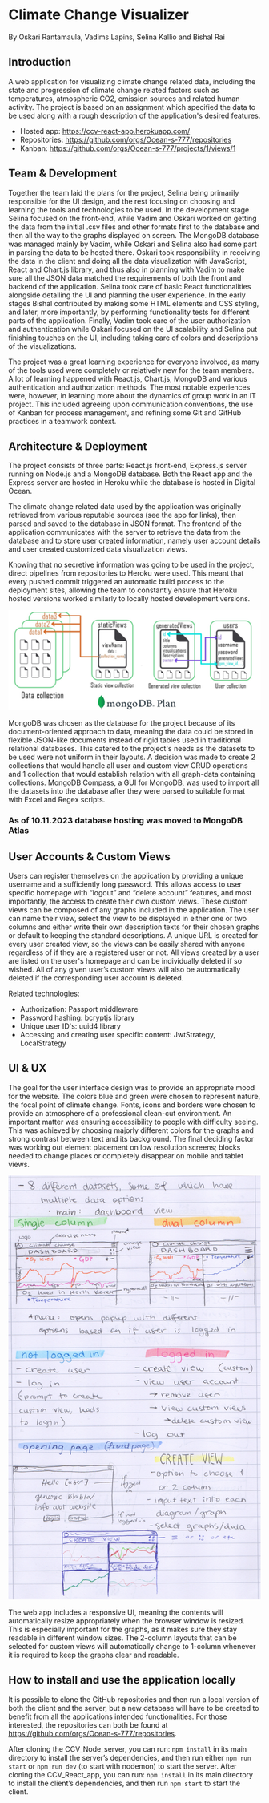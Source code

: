 # Climate Change Visualizer
By Oskari Rantamaula, Vadims Lapins, Selina Kallio and Bishal Rai

## Introduction
A web application for visualizing climate change related data, including the state and progression of climate change related factors such as temperatures, atmospheric CO2, emission sources and related human activity. The project is based on an assignment which specified the data to be used along with a rough description of the application's desired features.
- Hosted app: https://ccv-react-app.herokuapp.com/
- Repositories: https://github.com/orgs/Ocean-s-777/repositories
- Kanban: https://github.com/orgs/Ocean-s-777/projects/1/views/1

## Team & Development
Together the team laid the plans for the project, Selina being primarily responsible for the UI design, and the rest focusing on choosing and learning the tools and technologies to be used. In the development stage Selina focused on the front-end, while Vadim and Oskari worked on getting the data from the initial .csv files and other formats first to the database and then all the way to the graphs displayed on screen. The MongoDB database was managed mainly by Vadim, while Oskari and Selina also had some part in parsing the data to be hosted there. Oskari took responsibility in receiving the data in the client and doing all the data visualization with JavaScript, React and Chart.js library, and thus also in planning with Vadim to make sure all the JSON data matched the requirements of both the front and backend of the application. Selina took care of basic React functionalities alongside detailing the UI and planning the user experience. In the early stages Bishal contributed by making some HTML elements and CSS styling, and later, more importantly, by performing functionality tests for different parts of the application. Finally, Vadim took care of the user authorization and authentication while Oskari focused on the UI scalability and Selina put finishing touches on the UI, including taking care of colors and descriptions of the visualizations.

The project was a great learning experience for everyone involved, as many of the tools used were completely or relatively new for the team members. A lot of learning happened with React.js, Chart.js, MongoDB and various authentication and authorization methods. The most notable experiences were, however, in learning more about the dynamics of group work in an IT project. This included agreeing upon communication conventions, the use of Kanban for process management, and refining some Git and GitHub practices in a teamwork context.

## Architecture & Deployment
The project consists of three parts: React.js front-end, Express.js server running on Node.js and a MongoDB database. Both the React app and the Express server are hosted in Heroku while the database is hosted in Digital Ocean.

The climate change related data used by the application was originally retrieved from various reputable sources (see the app for links), then parsed and saved to the database in JSON format. The frontend of the application communicates with the server to retrieve the data from the database and to store user created information, namely user account details and user created customized data visualization views.

Knowing that no secretive information was going to be used in the project, direct pipelines from repositories to Heroku were used. This meant that every pushed commit triggered an automatic build process to the deployment sites, allowing the team to constantly ensure that Heroku hosted versions worked similarly to locally hosted development versions.

![MongoDB plan](./readme_images/MongoDB_relation.jpg)

MongoDB was chosen as the database for the project because of its document-oriented approach to data, meaning the data could be stored in flexible JSON-like documents instead of rigid tables used in traditional relational databases. This catered to the project's needs as the datasets to be used were not uniform in their layouts. A decision was made to create 2 collections that would handle all user and custom view CRUD operations and 1 collection that would establish relation with all graph-data containing collections. MongoDB Compass, a GUI for MongoDB, was used to import all the datasets into the database after they were parsed to suitable format with Excel and Regex scripts.

### As of 10.11.2023 database hosting was moved to MongoDB Atlas

## User Accounts & Custom Views
Users can register themselves on the application by providing a unique username and a sufficiently long password. This allows access to user specific homepage with “logout” and “delete account” features, and most importantly, the access to create their own custom views. These custom views can be composed of any graphs included in the application. The user can name their view, select the view to be displayed in either one or two columns and either write their own description texts for their chosen graphs or default to keeping the standard descriptions. A unique URL is created for every user created view, so the views can be easily shared with anyone regardless of if they are a registered user or not. All views created by a user are listed on the user's homepage and can be individually deleted if so wished. All of any given user’s custom views will also be automatically deleted if the corresponding user account is deleted.

Related technologies:
- Authorization: Passport middleware
- Password hashing: bcryptjs library
- Unique user ID's: uuid4 library
- Accessing and creating user specific content: JwtStrategy, LocalStrategy

## UI & UX
The goal for the user interface design was to provide an appropriate mood for the website. The colors blue and green were chosen to represent nature, the focal point of climate change. Fonts, icons and borders were chosen to provide an atmosphere of a professional clean-cut environment. An important matter was ensuring accessibility to people with difficulty seeing. This was achieved by choosing majorly different colors for the graphs and strong contrast between text and its background. The final deciding factor was working out element placement on low resolution screens; blocks needed to change places or completely disappear on mobile and tablet views.

![UI design](./readme_images/UI_design.jpg)

The web app includes a responsive UI, meaning the contents will automatically resize appropriately when the browser window is resized. This is especially important for the graphs, as it makes sure they stay readable in different window sizes. The 2-column layouts that can be selected for custom views will automatically change to 1-column whenever it is required to keep the graphs clear and readable.

## How to install and use the application locally
It is possible to clone the GitHub repositories and then run a local version of both the client and the server, but a new database will have to be created to benefit from all the applications intended functionalities. For those interested, the repositories can both be found at https://github.com/orgs/Ocean-s-777/repositories.

After cloning the CCV_Node_server, you can run: `npm install` in its main directory to install the server’s dependencies, and then run either `npm run start` or `npm run dev` (to start with nodemon) to start the server. After cloning the CCV_React_app, you can run: `npm install` in its main directory to install the client’s dependencies, and then run `npm start` to start the client.
